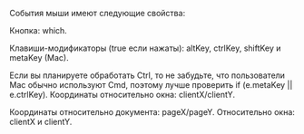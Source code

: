 События мыши имеют следующие свойства:

Кнопка: which.

Клавиши-модификаторы (true если нажаты): altKey, ctrlKey, shiftKey и metaKey (Mac).

Если вы планируете обработать Ctrl, то не забудьте, что пользователи Mac обычно используют Cmd, поэтому лучше проверить if (e.metaKey || e.ctrlKey).
Координаты относительно окна: clientX/clientY.

Координаты относительно документа: pageX/pageY.
Относительно окна: 
clientX и clientY.



